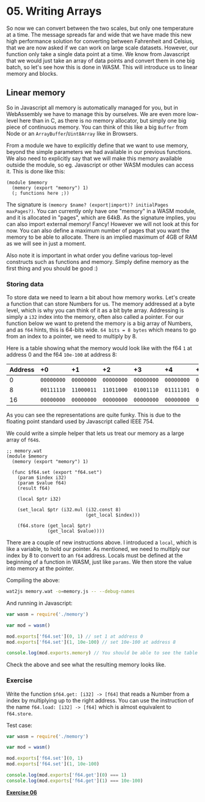 # 05. Writing Arrays

So now we can convert between the two scales, but only one temperature at a
time. The message spreads far and wide that we have made this new high
performance solution for converting between Fahrenheit and Celsius, that we are
now asked if we can work on large scale datasets. However, our function only
take a single data point at a time. We know from Javascript that we would just
take an array of data points and convert them in one big batch, so let's see
how this is done in WASM. This will introduce us to linear memory and blocks.

## Linear memory

So in Javascript all memory is automatically managed for you, but in WebAssembly
we have to manage this by ourselves. We are even more low-level here than in C,
as there is no memory allocator, but simply one big piece of continuous memory.
You can think of this like a big `Buffer` from Node or an
`ArrayBuffer`/`Uint8Array` like in Browsers.

From a module we have to explicitly define that we want to use memory,
beyond the simple parameters we had available in our previous functions. We
also need to explicitly say that we will make this memory available outside the
module, so eg. Javascript or other WASM modules can access it.
This is done like this:

```webassembly
(module $memory
  (memory (export "memory") 1)
  (; functions here ;))
```

The signature is `(memory $name? (export|import)? initialPages maxPages?)`.
You can currently only have one "memory" in a WASM module, and it is allocated
in "pages", which are 64kB. As the signature implies, you can also import
external memory! Fancy! However we will not look at this for now. You can also
define a maximum number of pages that you want the memory to be able to
allocate. There is an implied maximum of 4GB of RAM as we will see in just a
moment.

Also note it is important in what order you define various top-level constructs
such as functions and memory. Simply define memory as the first thing and you
should be good :)

### Storing data

To store data we need to learn a bit about how memory works. Let's create a
function that can store Numbers for us. The memory addressed at a byte level,
which is why you can think of it as a bit byte array. Addressing is simply a
`i32` index into the memory, often also called a pointer. For our function
below we want to pretend the memory is a big array of Numbers, and as `f64`
hints, this is 64-bits wide. `64 bits = 8 bytes` which means to go from an
index to a pointer, we need to multiply by 8.

Here is a table showing what the memory would look like with the f64 `1` at
address 0 and the f64 `10e-100` at address 8:

| Address | +0         | +1         | +2         | +3         | +4         | +5         | +6         | +7         |
|:--------|:-----------|:-----------|:-----------|:-----------|:-----------|:-----------|:-----------|:-----------|
| 0       | `00000000` | `00000000` | `00000000` | `00000000` | `00000000` | `00000000` | `11110000` | `00111111` |
| 8       | `00111110` | `11000011` | `11011000` | `01001110` | `01111101` | `01111111` | `01100001` | `00101011` |
| 16      | `00000000` | `00000000` | `00000000` | `00000000` | `00000000` | `00000000` | `00000000` | ...        |


As you can see the representations are quite funky. This is due to the floating
point standard used by Javascript called IEEE 754.

We could write a simple helper that lets us treat our memory as a large array
of `f64`s.

```webassembly
;; memory.wat
(module $memory
  (memory (export "memory") 1)

  (func $f64.set (export "f64.set")
    (param $index i32)
    (param $value f64)
    (result f64)

    (local $ptr i32)

    (set_local $ptr (i32.mul (i32.const 8)
                             (get_local $index)))

    (f64.store (get_local $ptr)
               (get_local $value))))
```

There are a couple of new instructions above. I introduced a `local`, which is
like a variable, to hold our pointer. As mentioned, we need to multiply our
index by 8 to convert to an `f64` address. Locals must be defined at the
beginning of a function in WASM, just like `params`. We then store the value
into memory at the pointer.

Compiling the above:

```sh
wat2js memory.wat -o=memory.js -- --debug-names
```

And running in Javascript:

```js
var wasm = require('./memory')

var mod = wasm()

mod.exports['f64.set'](0, 1) // set 1 at address 0
mod.exports['f64.set'](1, 10e-100) // set 10e-100 at address 8

console.log(mod.exports.memory) // You should be able to see the table above
```

Check the above and see what the resulting memory looks like.

### Exercise

Write the function `$f64.get: [i32] -> [f64]` that reads a Number from a index
by multiplying up to the right address. You can use the instruction of the name
`f64.load: [i32] -> [f64]` which is almost equivalent to `f64.store`.

Test case:

```js
var wasm = require('./memory')

var mod = wasm()

mod.exports['f64.set'](0, 1)
mod.exports['f64.set'](1, 10e-100)

console.log(mod.exports['f64.get'](0) === 1)
console.log(mod.exports['f64.get'](1) === 10e-100)
```

[**Exercise 06**](../06)
